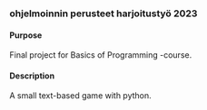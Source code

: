 ### ohjelmoinnin perusteet harjoitustyö 2023
#### Purpose
Final project for Basics of Programming -course.

#### Description
A small text-based game with python. 

